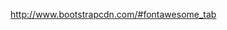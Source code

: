 http://www.bootstrapcdn.com/#fontawesome_tab
<link href="//maxcdn.bootstrapcdn.com/font-awesome/4.3.0/css/font-awesome.min.css" rel="stylesheet">
